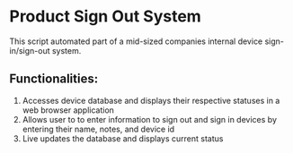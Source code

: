 # Product Sign Out System
This script automated part of a mid-sized companies internal device sign-in/sign-out system.

## Functionalities:
1. Accesses device database and displays their respective statuses in a web browser application
2. Allows user to to enter information to sign out and sign in devices by entering their name, notes, and device id
3. Live updates the database and displays current status
